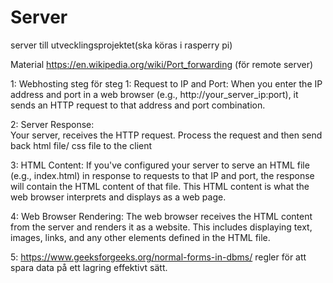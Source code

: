 # Server
server till utvecklingsprojektet(ska köras i rasperry pi)

Material
https://en.wikipedia.org/wiki/Port_forwarding (för remote server)


1: Webhosting steg för steg
    1: Request to IP and Port:
    When you enter the IP address and port in a web browser (e.g., http://your_server_ip:port), it sends an HTTP request to that address and port combination.
    
2: Server Response:    
    Your server,  receives the HTTP request. Process the request and then send back html file/ css file to the client

  3: HTML Content:
   If you've configured your server to serve an HTML file (e.g., index.html) in response to requests to that IP and port, the response will contain the HTML content of that file. This     HTML content is what the web browser interprets and displays as a web page.

   4: Web Browser Rendering:
    The web browser receives the HTML content from the server and renders it as a website. This includes displaying text, images, links, and any other elements defined in the HTML file.
   
   5:  https://www.geeksforgeeks.org/normal-forms-in-dbms/ 
   regler för att spara data på ett lagring effektivt sätt.
